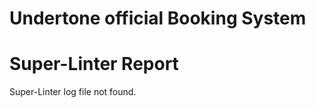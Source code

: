 # Undertone official Booking System

<!-- SUPER_LINTER_REPORT_START -->
# Super-Linter Report
Super-Linter log file not found.
<!-- SUPER_LINTER_REPORT_END -->

<!-- TEST_RESULTS_START -->
<!-- TEST_RESULTS_END -->
